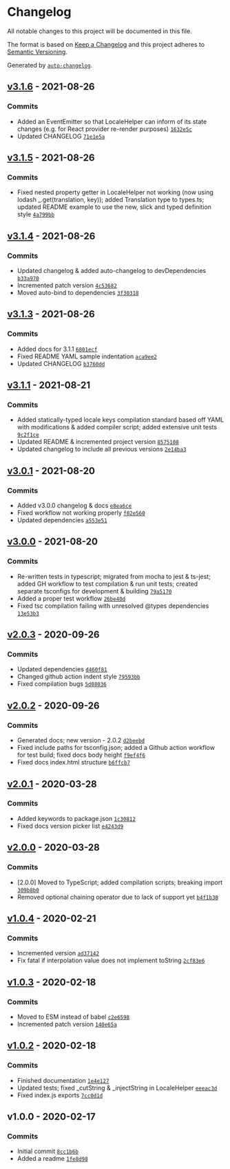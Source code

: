 # Changelog

All notable changes to this project will be documented in this file.

The format is based on [Keep a Changelog](https://keepachangelog.com/en/1.0.0/)
and this project adheres to [Semantic Versioning](https://semver.org/spec/v2.0.0.html).

Generated by [`auto-changelog`](https://github.com/CookPete/auto-changelog).

## [v3.1.6](https://github.com/artus9033/i18n-plus/compare/v3.1.5...v3.1.6) - 2021-08-26

### Commits

- Added an EventEmitter so that LocaleHelper can inform of its state changes (e.g. for React provider re-render purposes) [`1632e5c`](https://github.com/artus9033/i18n-plus/commit/1632e5c3877718a8fa7b7e2e6c3730c18c8091f9)
- Updated CHANGELOG [`71e1e5a`](https://github.com/artus9033/i18n-plus/commit/71e1e5aabb116be6db00a91e7aaf22d52284d374)

## [v3.1.5](https://github.com/artus9033/i18n-plus/compare/v3.1.4...v3.1.5) - 2021-08-26

### Commits

- Fixed nested property getter in LocaleHelper not working (now using lodash _.get(translation, key)); added Translation type to types.ts; updated README example to use the new, slick and typed definition style [`4a799bb`](https://github.com/artus9033/i18n-plus/commit/4a799bb68f2d5d9a9c0e87631b6ccde18fa00d85)

## [v3.1.4](https://github.com/artus9033/i18n-plus/compare/v3.1.3...v3.1.4) - 2021-08-26

### Commits

- Updated changelog & added auto-changelog to devDependencies [`b33a970`](https://github.com/artus9033/i18n-plus/commit/b33a9707db0d7a34b38828c55eb02d607837f439)
- Incremented patch version [`4c53682`](https://github.com/artus9033/i18n-plus/commit/4c53682696e4ed14e41444151982ea7551b2969a)
- Moved auto-bind to dependencies [`3f30318`](https://github.com/artus9033/i18n-plus/commit/3f30318c81cab26bb70d3c37022e57a728344bfb)

## [v3.1.3](https://github.com/artus9033/i18n-plus/compare/v3.1.1...v3.1.3) - 2021-08-26

### Commits

- Added docs for 3.1.1 [`6801ecf`](https://github.com/artus9033/i18n-plus/commit/6801ecfe5cf4a7b7e6cf999b61f385fc63ae7aaa)
- Fixed README YAML sample indentation [`aca9ee2`](https://github.com/artus9033/i18n-plus/commit/aca9ee20348327b7b2219aca5fc0150944ac4c5f)
- Updated CHANGELOG [`b3760dd`](https://github.com/artus9033/i18n-plus/commit/b3760dd1c0d613362a42f0a6061825cd6ea89815)

## [v3.1.1](https://github.com/artus9033/i18n-plus/compare/v3.0.1...v3.1.1) - 2021-08-21

### Commits

- Added statically-typed locale keys compilation standard based off YAML with modifications & added compiler script; added extensive unit tests [`9c2f1ce`](https://github.com/artus9033/i18n-plus/commit/9c2f1ce9c54af0ce3be876f7483fd87cc793028f)
- Updated README & incremented project version [`8575108`](https://github.com/artus9033/i18n-plus/commit/857510800ea93c5a14f33db5917d13da3f6e921f)
- Updated changelog to include all previous versions [`2e14ba3`](https://github.com/artus9033/i18n-plus/commit/2e14ba35b1dfa3c9b974e85b616c8381444c1c18)

## [v3.0.1](https://github.com/artus9033/i18n-plus/compare/v3.0.0...v3.0.1) - 2021-08-20

### Commits

- Added v3.0.0 changelog & docs [`e8ea6ce`](https://github.com/artus9033/i18n-plus/commit/e8ea6ce47f3417082bb16bd37fb230cf5f2473ab)
- Fixed workflow not working properly [`f02e560`](https://github.com/artus9033/i18n-plus/commit/f02e56056fe8eaace0279c8e32af4ef91eaa1960)
- Updated dependencies [`a553e51`](https://github.com/artus9033/i18n-plus/commit/a553e514736cd6474a189ad409748ef7618088a0)

## [v3.0.0](https://github.com/artus9033/i18n-plus/compare/v2.0.3...v3.0.0) - 2021-08-20

### Commits

- Re-written tests in typescript; migrated from mocha to jest & ts-jest; added GH workflow to test compilation & run unit tests; created separate tsconfigs for development & building [`79a5170`](https://github.com/artus9033/i18n-plus/commit/79a517081cb2145d9e0244d87c115f73518ee4b6)
- Added a proper test workflow [`26be40d`](https://github.com/artus9033/i18n-plus/commit/26be40dacbeeaa0408c546b7d1a5fbf81e72c3ac)
- Fixed tsc compilation failing with unresolved @types dependencies [`13e53b3`](https://github.com/artus9033/i18n-plus/commit/13e53b3579e379f3efaecad548994c38315db27d)

## [v2.0.3](https://github.com/artus9033/i18n-plus/compare/v2.0.2...v2.0.3) - 2020-09-26

### Commits

- Updated dependencies [`d460f81`](https://github.com/artus9033/i18n-plus/commit/d460f810913ab57e8ddd63b331190299894f6c82)
- Changed github action indent style [`79593bb`](https://github.com/artus9033/i18n-plus/commit/79593bb275abd641ba87adbc41e9c5f2239764fe)
- Fixed compilation bugs [`5d08036`](https://github.com/artus9033/i18n-plus/commit/5d08036eecb5a6d5dd880678878197bb7a9e4b4a)

## [v2.0.2](https://github.com/artus9033/i18n-plus/compare/v2.0.1...v2.0.2) - 2020-09-26

### Commits

- Generated docs; new version - 2.0.2 [`d2beebd`](https://github.com/artus9033/i18n-plus/commit/d2beebd5223bce8aaee0844abcb3e1955b781a77)
- Fixed include paths for tsconfig.json; added a Github action workflow for test build; fixed docs body height [`f9ef4f6`](https://github.com/artus9033/i18n-plus/commit/f9ef4f6a4596d1878f8a3e8d08d2858c215e2da2)
- Fixed docs index.html structure [`b6ffcb7`](https://github.com/artus9033/i18n-plus/commit/b6ffcb70a2e16a9d79d01136aca7fe533128d61d)

## [v2.0.1](https://github.com/artus9033/i18n-plus/compare/v2.0.0...v2.0.1) - 2020-03-28

### Commits

- Added keywords to package.json [`1c30812`](https://github.com/artus9033/i18n-plus/commit/1c308129c4368127ac2b7a6002f15ad236f8cf7a)
- Fixed docs version picker list [`e4243d9`](https://github.com/artus9033/i18n-plus/commit/e4243d95a56128a9be70c58861a888499f68f5b5)

## [v2.0.0](https://github.com/artus9033/i18n-plus/compare/v1.0.4...v2.0.0) - 2020-03-28

### Commits

- [2.0.0] Moved to TypeScript; added compilation scripts; breaking import [`309b8b0`](https://github.com/artus9033/i18n-plus/commit/309b8b06cecf711d0710c4354704f6047f820170)
- Removed optional chaining operator due to lack of support yet [`b4f1b38`](https://github.com/artus9033/i18n-plus/commit/b4f1b38ffc443df0ec7a6eec1e4299d0eed1dc8d)

## [v1.0.4](https://github.com/artus9033/i18n-plus/compare/v1.0.3...v1.0.4) - 2020-02-21

### Commits

- Incremented version [`ad37142`](https://github.com/artus9033/i18n-plus/commit/ad371422a8c93a862a4d44a6e9a021ee509ac951)
- Fix fatal if interpolation value does not implement toString [`2cf83e6`](https://github.com/artus9033/i18n-plus/commit/2cf83e6d71557b96516a21220e83cb82ddb60878)

## [v1.0.3](https://github.com/artus9033/i18n-plus/compare/v1.0.2...v1.0.3) - 2020-02-18

### Commits

- Moved to ESM instead of babel [`c2e6598`](https://github.com/artus9033/i18n-plus/commit/c2e65983acc3244d9b23efc1240854be2f6271c2)
- Incremented patch version [`140e65a`](https://github.com/artus9033/i18n-plus/commit/140e65aaa6ec0a8716965e44f2358d49bea6f387)

## [v1.0.2](https://github.com/artus9033/i18n-plus/compare/v1.0.0...v1.0.2) - 2020-02-18

### Commits

- Finished documentation [`1e4e127`](https://github.com/artus9033/i18n-plus/commit/1e4e12725d21675a317ca13e4c38e5278bc4d6e8)
- Updated tests; fixed _cutString & _injectString in LocaleHelper [`eeeac3d`](https://github.com/artus9033/i18n-plus/commit/eeeac3d22fc83c5dd92ba69f69ffe1688a7c6544)
- Fixed index.js exports [`7cc0d1d`](https://github.com/artus9033/i18n-plus/commit/7cc0d1d8acff24c153849941293e2df1cb417745)

## v1.0.0 - 2020-02-17

### Commits

- Initial commit [`8cc1b6b`](https://github.com/artus9033/i18n-plus/commit/8cc1b6b355a7bac54d650be86e5073ab872141b3)
- Added a readme [`1fe8d98`](https://github.com/artus9033/i18n-plus/commit/1fe8d98272305eb7c727f65766b97e7d1456b824)
